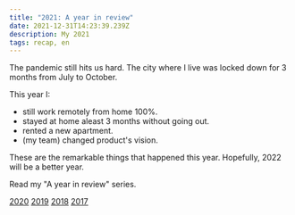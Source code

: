 ```yaml
---
title: "2021: A year in review"
date: 2021-12-31T14:23:39.239Z
description: My 2021
tags: recap, en
---
```


The pandemic still hits us hard. The city where I live was locked down for 3 months from July to October.

This year I:

- still work remotely from home 100%.
- stayed at home aleast 3 months without going out.
- rented a new apartment.
- (my team) changed product's vision.

These are the remarkable things that happened this year. Hopefully, 2022 will be a better year.

Read my "A year in review" series.

[2020](/posts/2020-year-in-review.html) [2019](/posts/2019-year-in-review.html) [2018](/posts/2018-year-in-review.html) [2017](/posts/2017-year-in-review.html)
